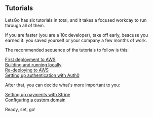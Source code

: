 ## Tutorials

LetsGo has six tutorials in total, and it takes a focused workday to run through all of them.

If you are faster (you are a 10x developer), take off early, beacuse you earned it: you saved yourself or your company a few months of work.

The recommended sequence of the tutorials to follow is this:

[First deployment to AWS](tutorials/first-deployment-to-aws.md)  
[Building and running locally](tutorials/building-and-running-locally.md)  
[Re-deploying to AWS](tutorials/re-deploying-to-aws.md)  
[Setting up authentication with Auth0](tutorials/setting-up-authentication-with-auth0.md)

After that, you can decide what's more important to you:

[Setting up payments with Stripe](tutorials/setting-up-payments-with-stripe.md)  
[Configuring a custom domain](tutorials/configuring-custom-domain.md)

Ready, set, go!
